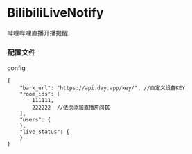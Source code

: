 # BilibiliLiveNotify
哔哩哔哩直播开播提醒
### 配置文件
config
```
{
    "bark_url": "https://api.day.app/key/", //自定义设备KEY
    "room_ids": [
        111111,
        222222  //依次添加直播房间ID
    ],
    "users": {
    },
    "live_status": {
    }
}
```
